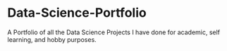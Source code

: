 # Data-Science-Portfolio
A Portfolio of all the Data Science Projects I have done for academic, self learning, and hobby purposes. 
